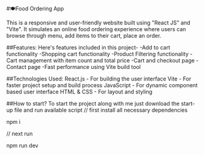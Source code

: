 #🍽Food Ordering App

This is a responsive and user-friendly website built using "React JS" and "Vite". It simulates an online food ordering experience where users can browse through menu, add items to their cart, place an order.


##Features:
Here's features included in this project-
-Add to cart functionality
-Shopping cart functionality
-Product Filtering functionality
-Cart management with item count and total price
-Cart and checkout page
-Contact page
-Fast performance using Vite build tool

##Technologies Used:
React.js - For building the user interface
Vite - For faster project setup and build process
JavaScript - For dynamic component based user interface
HTML & CSS - For layout and styling

##How to start?
To start the project along with me just download the start-up file and run available script
// first install all necessary dependencies

npm i

// next run

npm run dev
